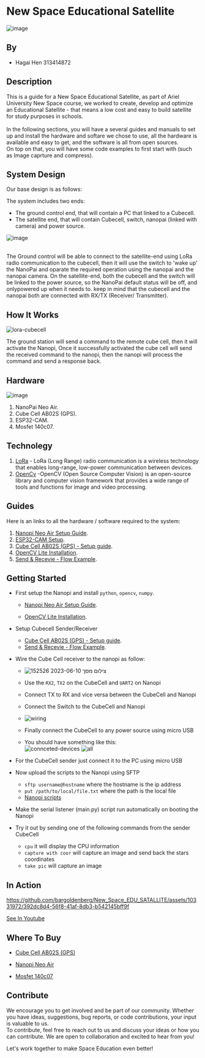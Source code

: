 # New Space Educational Satellite
![image](https://github.com/bargoldenberg/New_Space_EDU_SATALLITE/assets/92790326/b3bb687e-611c-4ff8-8985-c56462b83763)

## By
- Hagai Hen 313414872


## Description

This is a guide for a New Space Educational Satellite, as part of Ariel University New Space course, we worked to create, develop and optimize an Educational Satellite - that means a low cost and easy to build satellite for study purposes in schools.<br/>
<br/>
In the following sections, you will have a several guides and manuals to set up and install the hardware and softare we chose to use, all the hardware is available and easy to get, and the software is all from open sources.<br/>
On top on that, you will have some code examples to first start with (such as Image caprture and compress). <br/> 

## System Design

Our base design is as follows:
<br/>

The system includes two ends:
* The ground control end, that will contain a PC that linked to a Cubecell.
* The satellite end, that will contain Cubecell, switch, nanopai (linked with camera) and power source.

![image](https://github.com/bargoldenberg/New_Space_EDU_SATALLITE/assets/92790326/ee69381d-149d-4835-bc5c-24dcd3af1d63)


<br/>
The Ground control will be able to connect to the satellite-end using LoRa radio communication to the cubecell, then it will use the switch to 'wake up' the NanoPai and oparate the required operation using the nanopai and the nanopai camera. On the satellite-end, both the cubecell and the switch will be linked to the power source, so the NanoPai default status will be off, and onlypowered up when it needs to.  keep in mind that the cubecell and the nanopai both are connected with RX/TX (Receiver/ Transmitter).

## How It Works

![lora-cubecell](https://github.com/bargoldenberg/New_Space_EDU_SATALLITE/assets/10331972/05234a92-aa53-402e-add0-fcb9e0f64bc7)

The ground station will send a command to the remote cube cell, then it will activate the Nanopi, Once it successfully activated the cube cell will send the received command to the nanopi, then the nanopi will process the command and send a response back.


## Hardware
![image](https://github.com/bargoldenberg/New_Space_EDU_SATALLITE/assets/92790326/4afba33d-81dc-465f-a63e-c8b040a6faf2)


1. NanoPai Neo Air.
2. Cube Cell AB02S (GPS).
3. ESP32-CAM.
4. Mosfet 140c07.

## Technolegy

1. [LoRa](https://en.wikipedia.org/wiki/LoRa) - LoRa (Long Range) radio communication is a wireless technology that enables long-range, low-power communication between devices.
2. [OpenCv](https://opencv.org/) -OpenCV (Open Source Computer Vision) is an open-source library and computer vision framework that provides a wide range of tools and functions for image and video processing.



## Guides 

Here is an links to all the hardware  / software required to the system:

1. [Nanopi Neo Air Setup Guide](https://github.com/bargoldenberg/New_Space_EDU_SATALLITE/blob/main/Nanopi-Neo-Air/readme.md).
2. [ESP32-CAM Setup](https://github.com/bargoldenberg/New_Space_EDU_SATALLITE/blob/main/ESP32-CAM/README.md).
3. [Cube Cell AB02S (GPS) - Setup guide](https://github.com/bargoldenberg/New_Space_EDU_SATALLITE/blob/main/SetUpCubeCell.md).
4. [OpenCV Lite Installation](https://github.com/bargoldenberg/New_Space_EDU_SATALLITE/blob/main/Nanopi-Neo-Air/InstallOpenCV.md).
5. [Send & Recevie - Flow Example](https://github.com/bargoldenberg/New_Space_EDU_SATALLITE/blob/main/Send-Receive/readme.md).


## Getting Started

- First setup the Nanopi and install `python`, `opencv`, `numpy`.
    - [Nanopi Neo Air Setup Guide](https://github.com/bargoldenberg/New_Space_EDU_SATALLITE/blob/main/Nanopi-Neo-Air/readme.md).

    - [OpenCV Lite Installation](https://github.com/bargoldenberg/New_Space_EDU_SATALLITE/blob/main/Nanopi-Neo-Air/InstallOpenCV.md).

- Setup Cubecell Sender/Receiver
    - [Cube Cell AB02S (GPS) - Setup guide](https://github.com/bargoldenberg/New_Space_EDU_SATALLITE/blob/main/SetUpCubeCell.md).
    - [Send & Recevie - Flow Example](https://github.com/bargoldenberg/New_Space_EDU_SATALLITE/blob/main/Send-Receive/readme.md).

- Wire the Cube Cell receiver to the nanopi as follow:
    - ![צילום מסך 2023-06-10 152526](https://github.com/bargoldenberg/New_Space_EDU_SATALLITE/assets/10331972/91c7e633-1ffa-4ce5-a244-6d75995edcf2)

    - Use the `RX2`, `TX2` on the CubeCell and `UART2` on Nanopi
    - Connect TX to RX and vice versa between the CubeCell and Nanopi
    - Connect the Switch to the CubeCell and Nanopi
    - ![wiring](https://github.com/bargoldenberg/New_Space_EDU_SATALLITE/assets/10331972/c5206faa-f7c4-457d-b075-f22b753e68da)
    - Finally connect the CubeCell to any power source using micro USB
    - You should have something like this:  
    ![connceted-devices](https://github.com/bargoldenberg/New_Space_EDU_SATALLITE/assets/10331972/a8045bdb-ba49-4662-b2c6-82b33f4de619)
    ![all](https://github.com/bargoldenberg/New_Space_EDU_SATALLITE/assets/10331972/89419069-1d36-4d22-9c60-56bf665c6d38)


- For the CubeCell sender just connect it to the PC using micro USB

- Now upload the scripts to the Nanopi using SFTP
    - `sftp username@hostname` where the hostname is the ip address
    - `put /path/to/local/file.txt` where the path is the local file
    - [Nanopi scripts](https://github.com/bargoldenberg/New_Space_EDU_SATALLITE/tree/main/PythonScriptsNanoPI)

- Make the serial listener (main.py) script run automatically on booting the Nanopi

- Try it out by sending one of the following commands from the sender CubeCell 
    - `cpu` it will display the CPU information
    - `capture with coor` will capture an image and send back the stars coordinates 
    - `take pic` will capture an image


## In Action 

https://github.com/bargoldenberg/New_Space_EDU_SATALLITE/assets/10331972/392dc8d4-56f8-41af-8db3-b542145bff9f

<a href="https://www.youtube.com/watch?v=Cn-0ReZ9dG0" target="_blank">See In Youtube </a> 


## Where To Buy

- <a href="https://nettigo.eu/products/heltec-cubecell-gps-6502-htcc-ab02s-lora-868-mhz-development-board-with-gps" target="_blank"> Cube Cell AB02S (GPS) </a>
    
- <a href="https://www.amazon.com/NanoPi-NEO-Air-Quad-core-Cortex-A7-Allwinner-Bluetooth/dp/B0B2K8QB3F" target="_blank">Nanopi Neo Air</a>
    
- <a href="https://www.ebay.com/itm/191947831394?hash=item2cb0fb7862:g:0ToAAOSwgD9cmED2&amdata=enc%3AAQAIAAAA4GJMdlHlRgLIC3wQI6xSN15sF%2BeL%2B9bMMsQBwor22tu%2BAN0EXxFKjZ4A57NqP%2FnkJ9SekudMgqAx3LurJpVjKiDesjIQeitXztpfsTVVbMJcUeBSywcaUwIfSd2ZoF4bApHXy%2B2N5MT0vFeVA5BcEm1uMdHP2adUugfwtVCsY%2FitzKYVGBJVDDpKMc7RuOFUC1Oif1uuWKzRNpJTEWOee%2BEixAnrCo3F%2BXdiEDiNhXapwg1dDMmXMlkbd%2B%2FoNgsUDKlwrfMvKkYDgFQI0n7F6iLnl1FLkOvDa1nlGoWtm0eG%7Ctkp%3ABk9SR6DMgeeUYg" target="_blank"> Mosfet 140c07 </a>
 
## Contribute

We encourage you to get involved and be part of our community. Whether you have ideas, suggestions, bug reports, or code contributions, your input is valuable to us.<br/>
To contribute, feel free to reach out to us and discuss your ideas or how you can contribute. We are open to collaboration and excited to hear from you! <br/>

Let's work together to make Space Education even better!


